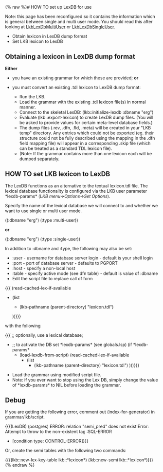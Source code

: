 {% raw %}# HOW TO set up LexDB for use

Note: this page has been reconfigured so it contains the information
which is general between single and multi user mode. You should read
this after looking at [LkbLexDbMultiUser](https://delph-in.github.io/docs/tools/LkbLexDbMultiUser) or
[LkbLexDbSingleUser](https://delph-in.github.io/docs/tools/LkbLexDbSingleUser).

- Obtain lexicon in LexDB dump format
- Set LKB lexicon to LexDB

## Obtaining a lexicon in LexDB dump format

**Either**

- you have an existing grammar for which these are provided; **or**
- you must convert an existing .tdl lexicon to LexDB dump format:
  
  - Run the LKB.
  - Load the grammar with the existing .tdl lexicon file(s) in
normal manner.
  - Connect to the skeletal LexDB:
(lkb::initialize-lexdb :dbname "erg")
  - Evaluate (lkb::export-lexicon) to create LexDB dump files. (You
will be asked to provide values for certain meta-level database
fields.)
  - The dump files (.rev, .dfn, .fld, .meta) will be created in your
"LKB temp" directory. Any entries which could not be exported
(eg. their structure could not be fully described using the
mapping in the .dfn field mapping file) will appear in a
corresponding .skip file (which can be treated as a standard TDL
lexicon file).
  - (Note: If the grammar contains more than one lexicon each will
be dumped separately.

## HOW TO set LKB lexicon to LexDB

The LexDB functions as an alternative to the textual lexicon.tdl file.
The lexical database functionality is configured via the LKB user
parameter \*lexdb-params\* (*LKB menu-&gt;Options-&gt;Set Options*).

Specify the name of the lexical database we will connect to and whether
we want to use single or multi user mode.

((:dbname "erg") (:type :multi-user)) 

**or**

((:dbname "erg") (:type :single-user)) 

In addition to :dbname and :type, the following may also be set:

- :user - username for database server login - default is your shell
login
- :port - port of database server - defaults to PGPORT
- :host - specify a non-local host
- :table - specify active mode (see dfn table) - default is value of
:dbname
- Edit the script file to replace call of form

{{{ (read-cached-lex-if-available

- (list
  - (lkb-pathname (parent-directory) "lexicon.tdl")
  
  ))}}}

with the following

{{{ ;; optionally, use a lexical database;

- ;; to activate the DB set \*lexdb-params\* (see globals.lsp) (if
\*lexdb-params\*
  - (load-lexdb-from-script) (read-cached-lex-if-available
    - (list
      - (lkb-pathname (parent-directory) "lexicon.tdl") )))}}}

<!-- -->


- Load the grammar using modified script file.
- Note: if you ever want to stop using the Lex DB, simply change the
value of \*lexdb-params\* to NIL before loading the grammar.

## Debug

If you are getting the following error, comment out
(index-for-generator) in grammar/lkb/script.

{{{(LexDB) (postgres) ERROR: relation "semi\_pred" does not exist Error:
Attempt to throw to the non-existent tag :SQL-ERROR

- \[condition type: CONTROL-ERROR\]}}}

Or, create the semi tables with the following two commands:

{{{(lkb::new-lex-key-table lkb::\*lexicon\*) (lkb::new-semi
lkb::\*lexicon\*)}}}
<update date omitted for speed>{% endraw %}